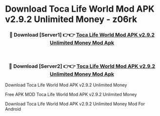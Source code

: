 # Download Toca Life World Mod APK v2.9.2 Unlimited Money - z06rk



<div align="center">
<h3>🔴 Download [Server1] 👉👉 <a href="https://momento.my/?title=Toca_Life_World_Mod_APK_v2.9.2_Unlimited_Money">Toca Life World Mod APK v2.9.2 Unlimited Money Mod Apk</a></h3><br>

<h3>🔴 Download [Server2] 👉👉 <a href="https://momento.my/?title=Toca_Life_World_Mod_APK_v2.9.2_Unlimited_Money">Toca Life World Mod APK v2.9.2 Unlimited Money Mod Apk</a></h3>
</div>



Download Toca Life World Mod APK v2.9.2 Unlimited Money 

Free APK MOD Toca Life World Mod APK v2.9.2 Unlimited Money 

Download Toca Life World Mod APK v2.9.2 Unlimited Money Mod For Android
